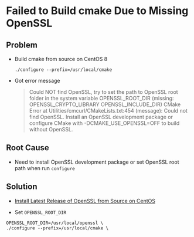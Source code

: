 # Failed to Build cmake Due to Missing OpenSSL

## Problem
* Build cmake from source on CentOS 8
  
  ```
  ./configure --prefix=/usr/local/cmake
  ```
* Got error message

  > Could NOT find OpenSSL, try to set the path to OpenSSL root folder in the system variable OPENSSL_ROOT_DIR (missing: OPENSSL_CRYPTO_LIBRARY OPENSSL_INCLUDE_DIR) 
  > CMake Error at Utilities/cmcurl/CMakeLists.txt:454 (message):
  > Could not find OpenSSL.  Install an OpenSSL development package or
  > configure CMake with -DCMAKE_USE_OPENSSL=OFF to build without OpenSSL.

## Root Cause
* Need to install OpenSSL development package or set OpenSSL root path when run `configure`

## Solution
* [Install Latest Release of OpenSSL from Source on CentOS](https://github.com/northbright/Notes/blob/master/openssl/install-latest-openssl-from-source-on-centos.md)

* Set `OPENSSL_ROOT_DIR`
```
OPENSSL_ROOT_DIR=/usr/local/openssl \
./configure --prefix=/usr/local/cmake \

```
